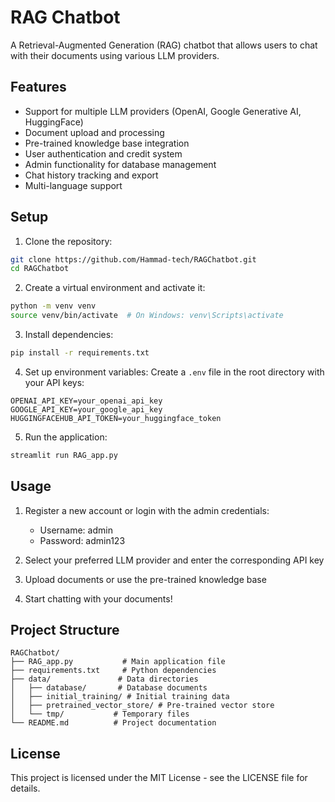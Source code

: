 # RAG Chatbot

A Retrieval-Augmented Generation (RAG) chatbot that allows users to chat with their documents using various LLM providers.

## Features

- Support for multiple LLM providers (OpenAI, Google Generative AI, HuggingFace)
- Document upload and processing
- Pre-trained knowledge base integration
- User authentication and credit system
- Admin functionality for database management
- Chat history tracking and export
- Multi-language support

## Setup

1. Clone the repository:
```bash
git clone https://github.com/Hammad-tech/RAGChatbot.git
cd RAGChatbot
```

2. Create a virtual environment and activate it:
```bash
python -m venv venv
source venv/bin/activate  # On Windows: venv\Scripts\activate
```

3. Install dependencies:
```bash
pip install -r requirements.txt
```

4. Set up environment variables:
Create a `.env` file in the root directory with your API keys:
```
OPENAI_API_KEY=your_openai_api_key
GOOGLE_API_KEY=your_google_api_key
HUGGINGFACEHUB_API_TOKEN=your_huggingface_token
```

5. Run the application:
```bash
streamlit run RAG_app.py
```

## Usage

1. Register a new account or login with the admin credentials:
   - Username: admin
   - Password: admin123

2. Select your preferred LLM provider and enter the corresponding API key

3. Upload documents or use the pre-trained knowledge base

4. Start chatting with your documents!

## Project Structure

```
RAGChatbot/
├── RAG_app.py           # Main application file
├── requirements.txt     # Python dependencies
├── data/               # Data directories
│   ├── database/       # Database documents
│   ├── initial_training/ # Initial training data
│   ├── pretrained_vector_store/ # Pre-trained vector store
│   └── tmp/           # Temporary files
└── README.md          # Project documentation
```

## License

This project is licensed under the MIT License - see the LICENSE file for details.
